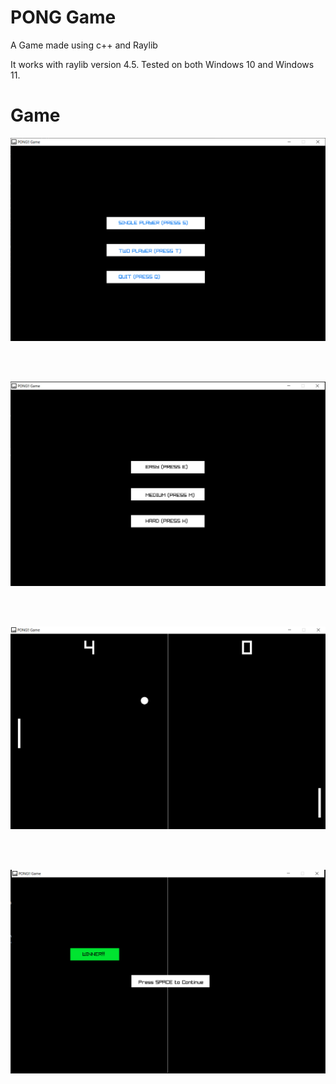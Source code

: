 # PONG Game

A Game made using c++ and Raylib

It works with raylib version 4.5.
Tested on both Windows 10 and Windows 11.

# Game

<p align="center">
  <img src="preview1.jpg" alt="" width="800">
</p>
<br>
<br>
<p align="center">
  <img src="preview2.jpg" alt="" width="800">
</p>
<br>
<br>
<p align="center">
  <img src="preview3.jpg" alt="" width="800">
</p>
<br>
<br>
<p align="center">
  <img src="preview4.jpg" alt="" width="800">
</p>
<br>
<br>


